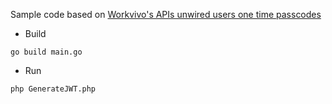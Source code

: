 Sample code based on [Workvivo's APIs unwired users one time passcodes](https://developer.workvivo.com/#aa34c835-aefb-4ff4-b1ad-232d00d37a9a)

* Build

```
go build main.go
```

* Run 
```
php GenerateJWT.php
```

